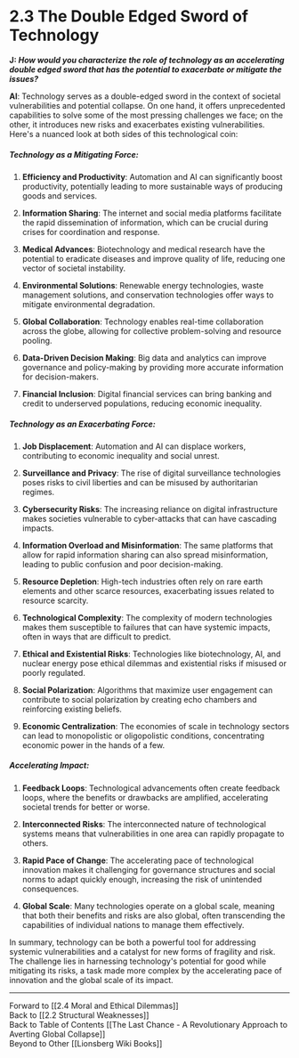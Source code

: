 # 2.3 The Double Edged Sword of Technology

**J: *How would you characterize the role of technology as an accelerating double edged sword that has the potential to exacerbate or mitigate the issues?***

**AI**: Technology serves as a double-edged sword in the context of societal vulnerabilities and potential collapse. On one hand, it offers unprecedented capabilities to solve some of the most pressing challenges we face; on the other, it introduces new risks and exacerbates existing vulnerabilities. Here's a nuanced look at both sides of this technological coin:

##### Technology as a Mitigating Force:

1. **Efficiency and Productivity**: Automation and AI can significantly boost productivity, potentially leading to more sustainable ways of producing goods and services.
    
2. **Information Sharing**: The internet and social media platforms facilitate the rapid dissemination of information, which can be crucial during crises for coordination and response.
    
3. **Medical Advances**: Biotechnology and medical research have the potential to eradicate diseases and improve quality of life, reducing one vector of societal instability.
    
4. **Environmental Solutions**: Renewable energy technologies, waste management solutions, and conservation technologies offer ways to mitigate environmental degradation.
    
5. **Global Collaboration**: Technology enables real-time collaboration across the globe, allowing for collective problem-solving and resource pooling.
    
6. **Data-Driven Decision Making**: Big data and analytics can improve governance and policy-making by providing more accurate information for decision-makers.
    
7. **Financial Inclusion**: Digital financial services can bring banking and credit to underserved populations, reducing economic inequality.
    

##### Technology as an Exacerbating Force:

1. **Job Displacement**: Automation and AI can displace workers, contributing to economic inequality and social unrest.
    
2. **Surveillance and Privacy**: The rise of digital surveillance technologies poses risks to civil liberties and can be misused by authoritarian regimes.
    
3. **Cybersecurity Risks**: The increasing reliance on digital infrastructure makes societies vulnerable to cyber-attacks that can have cascading impacts.
    
4. **Information Overload and Misinformation**: The same platforms that allow for rapid information sharing can also spread misinformation, leading to public confusion and poor decision-making.
    
5. **Resource Depletion**: High-tech industries often rely on rare earth elements and other scarce resources, exacerbating issues related to resource scarcity.
    
6. **Technological Complexity**: The complexity of modern technologies makes them susceptible to failures that can have systemic impacts, often in ways that are difficult to predict.
    
7. **Ethical and Existential Risks**: Technologies like biotechnology, AI, and nuclear energy pose ethical dilemmas and existential risks if misused or poorly regulated.
    
8. **Social Polarization**: Algorithms that maximize user engagement can contribute to social polarization by creating echo chambers and reinforcing existing beliefs.
    
9. **Economic Centralization**: The economies of scale in technology sectors can lead to monopolistic or oligopolistic conditions, concentrating economic power in the hands of a few.
    

##### Accelerating Impact:

1. **Feedback Loops**: Technological advancements often create feedback loops, where the benefits or drawbacks are amplified, accelerating societal trends for better or worse.
    
2. **Interconnected Risks**: The interconnected nature of technological systems means that vulnerabilities in one area can rapidly propagate to others.
    
3. **Rapid Pace of Change**: The accelerating pace of technological innovation makes it challenging for governance structures and social norms to adapt quickly enough, increasing the risk of unintended consequences.
    
4. **Global Scale**: Many technologies operate on a global scale, meaning that both their benefits and risks are also global, often transcending the capabilities of individual nations to manage them effectively.
    

In summary, technology can be both a powerful tool for addressing systemic vulnerabilities and a catalyst for new forms of fragility and risk. The challenge lies in harnessing technology's potential for good while mitigating its risks, a task made more complex by the accelerating pace of innovation and the global scale of its impact.

____

Forward to [[2.4 Moral and Ethical Dilemmas]]  
Back to [[2.2 Structural Weaknesses]]  
Back to Table of Contents [[The Last Chance - A Revolutionary Approach to Averting Global Collapse]]  
Beyond to Other [[Lionsberg Wiki Books]]  
